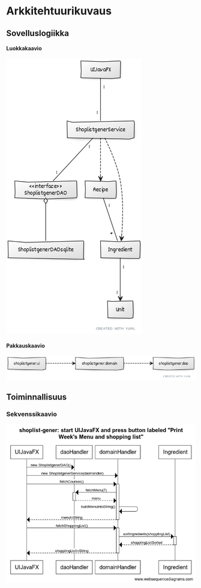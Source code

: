 # Arkkitehtuurikuvaus

## Sovelluslogiikka

#### Luokkakaavio
<img src="https://github.com/tspaanan/shoplist-gener/blob/main/dokumentaatio/Luokkakaavio.jpg">

#### Pakkauskaavio
<img src="https://github.com/tspaanan/shoplist-gener/blob/main/dokumentaatio/Pakkauskaavio.jpg">

## Toiminnallisuus

### Sekvenssikaavio
<img src="https://github.com/tspaanan/shoplist-gener/blob/main/dokumentaatio/Sekvenssikaavio.png">

